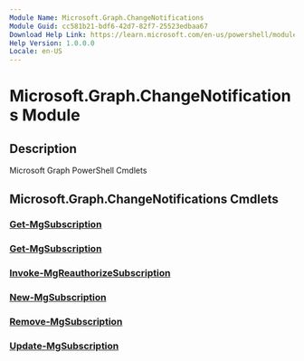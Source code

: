 ```yaml
---
Module Name: Microsoft.Graph.ChangeNotifications
Module Guid: cc581b21-bdf6-42d7-82f7-25523edbaa67
Download Help Link: https://learn.microsoft.com/en-us/powershell/module/microsoft.graph.changenotifications/?view=graph-powershell-1.0
Help Version: 1.0.0.0
Locale: en-US
---
```


# Microsoft.Graph.ChangeNotifications Module
## Description
Microsoft Graph PowerShell Cmdlets

## Microsoft.Graph.ChangeNotifications Cmdlets
### [Get-MgSubscription](Get-MgSubscription.md)

### [Get-MgSubscription](Get-MgSubscription.md)

### [Invoke-MgReauthorizeSubscription](Invoke-MgReauthorizeSubscription.md)

### [New-MgSubscription](New-MgSubscription.md)

### [Remove-MgSubscription](Remove-MgSubscription.md)

### [Update-MgSubscription](Update-MgSubscription.md)

